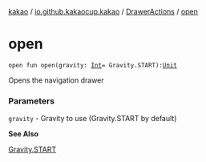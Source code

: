 [kakao](../../index.md) / [io.github.kakaocup.kakao](../index.md) / [DrawerActions](index.md) / [open](./open.md)

# open

`open fun open(gravity: `[`Int`](https://kotlinlang.org/api/latest/jvm/stdlib/kotlin/-int/index.html)` = Gravity.START): `[`Unit`](https://kotlinlang.org/api/latest/jvm/stdlib/kotlin/-unit/index.html)

Opens the navigation drawer

### Parameters

`gravity` - Gravity to use (Gravity.START by default)

**See Also**

[Gravity.START](https://developer.android.com/reference/android/view/Gravity.html#START)

